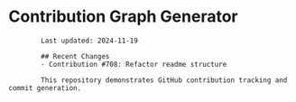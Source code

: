 # Contribution Graph Generator
            
            Last updated: 2024-11-19
            
            ## Recent Changes
            - Contribution #708: Refactor readme structure
            
            This repository demonstrates GitHub contribution tracking and commit generation.
        